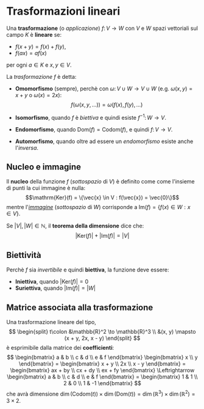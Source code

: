 # Trasformazioni lineari

Una **trasformazione** (o _applicazione_) $f\colon V \to W$ con $V$ e $W$ spazi vettoriali sul campo $K$ è **lineare** se:
- $f(x + y) = f(x) + f(y)$,
- $f(ax) = af(x)$

per ogni $a \in K$ e $x, y \in V$.

La _trasformazione_ $f$ è detta:
- **Omomorfismo** (sempre), perchè con $\omega\colon V \cup W \to V \cup W$ (e.g. $\omega(x, y) = x + y$ o $\omega(x) = 2x$):
	$$f(\omega(x, y, ...)) = \omega(f(x), f(y), ...)$$

- **Isomorfismo**, quando $f$ è _biettiva_ e quindi esiste $f^{-1}\colon W \to V$.

- **Endomorfismo**, quando $\mathrm{Dom}(f) = \mathrm{Codom}(f)$, e quindi $f\colon V \to V$.

- **Automorfismo**, quando oltre ad essere un _endomorfismo_ esiste anche l'_inversa_.

## Nucleo e immagine

Il **nucleo** della funzione $f$ (_sottospazio_ di $V$) è definito come come l'insieme di punti la cui immagine è nulla:
$$\mathrm{Ker}(f) = \{\vec{x} \in V : f(\vec{x}) = \vec{0}\}$$
mentre l'[_immagine_](../../ct0432/03/01/README.md#immagine) (_sottospazio_ di $W$) corrisponde a $\mathrm{Im}(f) = \{f(x) \in W : x \in V\}$.

Se $|V|, |W| \in \mathbb{N}$, il **teorema della dimensione** dice che:
$$|\mathrm{Ker}(f)| + |\mathrm{Im}(f)| = |V|$$

## Biettività

Perchè $f$ sia _invertibile_ e quindi **biettiva**, la funzione deve essere:
- **Iniettiva**, quando $|\mathrm{Ker}(f)| = 0$
- **Suriettiva**, quando $|\mathrm{Im}(f)| = |W|$

## Matrice associata alla trasformazione

Una trasformazione lineare del tipo,
$$
\begin{split}
t\colon &\mathbb{R}^2 \to \mathbb{R}^3 \\
&(x, y) \mapsto (x + y, 2x, x - y)
\end{split}
$$
è esprimibile dalla matrice dei **coefficienti**:
$$
\begin{bmatrix}
a & b \\
c & d \\
e & f
\end{bmatrix}
\begin{bmatrix}
x \\
y
\end{bmatrix} =
\begin{bmatrix}
x + y \\
2x \\
x - y
\end{bmatrix} =
\begin{bmatrix}
ax + by \\
cx + dy \\
ex + fy
\end{bmatrix}
\Leftrightarrow
\begin{bmatrix}
a & b \\
c & d \\
e & f
\end{bmatrix} =
\begin{bmatrix}
1 & 1 \\
2 & 0 \\
1 & -1
\end{bmatrix}
$$
che avrà dimensione $\dim(\mathrm{Codom}(t)) \times \dim(\mathrm{Dom}(t)) = \dim(\mathbb{R}^3) \times \dim(\mathbb{R}^2) = 3 \times 2$.
